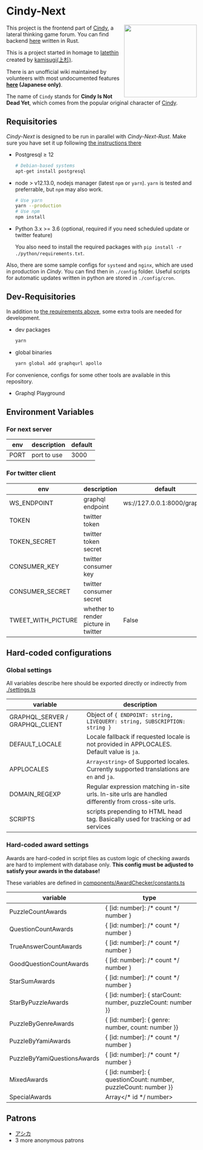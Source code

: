 # Cindy-Next
<img align="right" height="192" width="192" src="https://github.com/heyrict/cindy-realtime/blob/master/react-boilerplate/app/images/icon-512x512.png" />

This project is the frontend part of [Cindy](https://www.cindythink.com/), a lateral thinking game forum. You can find backend [here](https://github.com/heyrict/cindy-next-rust) written in Rust.

This is a project started in homage to [latethin](http://sui-hei.net) created by [kamisugi(上杉)](http://sui-hei.net/mondai/profile/1).

There is an unofficial wiki maintained by volunteers with most undocumented features **[here](https://wiki3.jp/cindy-lat) (Japanese only)**.

The name of `Cindy` stands for **Cindy Is Not Dead Yet**,
which comes from the popular original character of [Cindy](http://sui-hei.net/app/webroot/pukiwiki/index.php?%E3%82%B7%E3%83%B3%E3%83%87%E3%82%A3).

## Requisitories

*Cindy-Next* is designed to be run in parallel with *Cindy-Next-Rust*. Make sure you have set it up following [the instructions there](https://github.com/heyrict/cindy-next-rust/blob/master/README.md#dependencies)

- Postgresql ≥ 12

    ```bash
    # Debian-based systems
    apt-get install postgresql
    ```

- node \> v12.13.0, nodejs manager (latest `npm` or `yarn`). `yarn` is tested and preferrable, but `npm` may also work.

    ```bash
    # Use yarn
    yarn --production
    # Use npm
    npm install
    ```

- Python 3.x >= 3.6 (optional, required if you need scheduled update or twitter feature)

  You also need to install the required packages with `pip install -r ./python/requirements.txt`.

Also, there are some sample configs for `systemd` and `nginx`, which are used in production in *Cindy*. You can find then in `./config` folder. Useful scripts for automatic updates written in python are stored in `./config/cron`.

## Dev-Requisitories

In addition to [the requirements above](#requisitories), some extra tools are needed for development.

- dev packages

    ```bash
    yarn
    ```

- global binaries

    ```bash
    yarn global add graphqurl apollo
    ```

For convenience, configs for some other tools are available in this repository.

- Graphql Playground

## Environment Variables
### For next server

| env  | description | default |
|------|-------------|---------|
| PORT | port to use | 3000    |

### For twitter client

| env                | description                          | default                     |
|--------------------|--------------------------------------|-----------------------------|
| WS_ENDPOINT        | graphql endpoint                     | ws://127.0.0.1:8000/graphql |
| TOKEN              | twitter token                        |                             |
| TOKEN_SECRET       | twitter token secret                 |                             |
| CONSUMER_KEY       | twitter consumer key                 |                             |
| CONSUMER_SECRET    | twitter consumer secret              |                             |
| TWEET_WITH_PICTURE | whether to render picture in twitter | False                       |

## Hard-coded configurations
### Global settings
All variables describe here should be exported directly or indirectly from [./settings.ts](./settings.ts)

| variable                        | description                                                                                                                                                                                                                |
|---------------------------------|----------------------------------------------------------------------------------------------------------------------------------------------------------------------------------------------------------------------------|
| GRAPHQL_SERVER / GRAPHQL_CLIENT | Object of `{ ENDPOINT: string, LIVEQUERY: string, SUBSCRIPTION: string }`                                                                                                                                                  |
| DEFAULT_LOCALE                  | Locale fallback if requested locale is not provided in APPLOCALES. Default value is `ja`.                                                                                                                                  |
| APPLOCALES                      | `Array<string>` of Supported locales. Currently supported translations are `en` and `ja`.                                                                                                                                  |
| DOMAIN_REGEXP                   | Regular expression matching in-site urls. In-site urls are handled differently from cross-site urls.                                                                                                                       |
| SCRIPTS                         | scripts prepending to HTML head tag. Basically used for tracking or ad services                                                                                                                                            |

### Hard-coded award settings
Awards are hard-coded in script files as custom logic of checking awards are hard to implement with database only.
**This config must be adjusted to satisfy your awards in the database!**

These variables are defined in [components/AwardChecker/constants.ts](./components/AwardChecker/constants.ts)

| variable                    | type                                                            |
|-----------------------------|-----------------------------------------------------------------|
| PuzzleCountAwards           | { [id: number]: /* count */ number }                            |
| QuestionCountAwards         | { [id: number]: /* count */ number }                            |
| TrueAnswerCountAwards       | { [id: number]: /* count */ number }                            |
| GoodQuestionCountAwards     | { [id: number]: /* count */ number }                            |
| StarSumAwards               | { [id: number]: /* count */ number }                            |
| StarByPuzzleAwards          | { [id: number]: { starCount: number, puzzleCount: number }}     |
| PuzzleByGenreAwards         | { [id: number]: { genre: number, count: number }}               |
| PuzzleByYamiAwards          | { [id: number]: /* count */ number }                            |
| PuzzleByYamiQuestionsAwards | { [id: number]: /* count */ number }                            |
| MixedAwards                 | { [id: number]: { questionCount: number, puzzleCount: number }} |
| SpecialAwards               | Array\</* id */ number\>                                        |

## Patrons
- [アシカ](https://www.cindythink.com/profile/show/36)
- 3 more anonymous patrons
